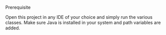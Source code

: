 Prerequisite

Open this project in any IDE of your choice and simply run the various classes.
Make sure Java is installed in your system and path variables are added.
